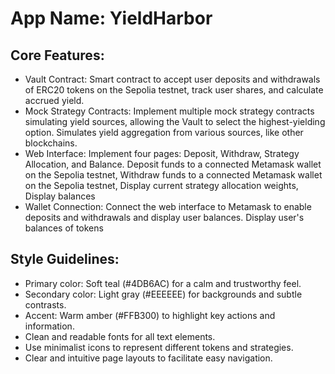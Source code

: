 # **App Name**: YieldHarbor

## Core Features:

- Vault Contract: Smart contract to accept user deposits and withdrawals of ERC20 tokens on the Sepolia testnet, track user shares, and calculate accrued yield.
- Mock Strategy Contracts: Implement multiple mock strategy contracts simulating yield sources, allowing the Vault to select the highest-yielding option. Simulates yield aggregation from various sources, like other blockchains.
- Web Interface: Implement four pages: Deposit, Withdraw, Strategy Allocation, and Balance. Deposit funds to a connected Metamask wallet on the Sepolia testnet, Withdraw funds to a connected Metamask wallet on the Sepolia testnet, Display current strategy allocation weights, Display balances
- Wallet Connection: Connect the web interface to Metamask to enable deposits and withdrawals and display user balances. Display user's balances of tokens

## Style Guidelines:

- Primary color: Soft teal (#4DB6AC) for a calm and trustworthy feel.
- Secondary color: Light gray (#EEEEEE) for backgrounds and subtle contrasts.
- Accent: Warm amber (#FFB300) to highlight key actions and information.
- Clean and readable fonts for all text elements.
- Use minimalist icons to represent different tokens and strategies.
- Clear and intuitive page layouts to facilitate easy navigation.